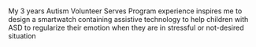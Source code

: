 ### 

My 3 years Autism Volunteer Serves Program experience inspires me to design a smartwatch containing assistive technology to help children with ASD to regularize their emotion when they are in stressful or not-desired situation 
